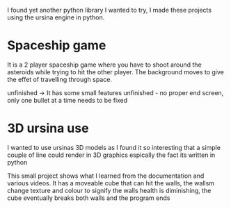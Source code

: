 I found yet another python library I wanted to try, I made these projects using the ursina engine in python. 

# Spaceship game
It is a 2 player spaceship game where you have to shoot around the asteroids while trying to hit the other player.
The background moves to give the effet of travelling through space. 

unfinished -> It has some small features unfinished - no proper end screen, only one bullet at a time needs to be fixed

# 3D ursina use
I wanted to use ursinas 3D models as I found it so interesting that a simple couple of line could render in 3D graphics
espically the fact its written in python

This small project shows what I learned from the documentation and various videos. It has a moveable cube that can hit 
the walls, the wallsm change texture and colour to signify the walls health is diminishing, the cube eventually breaks
both walls and the program ends

